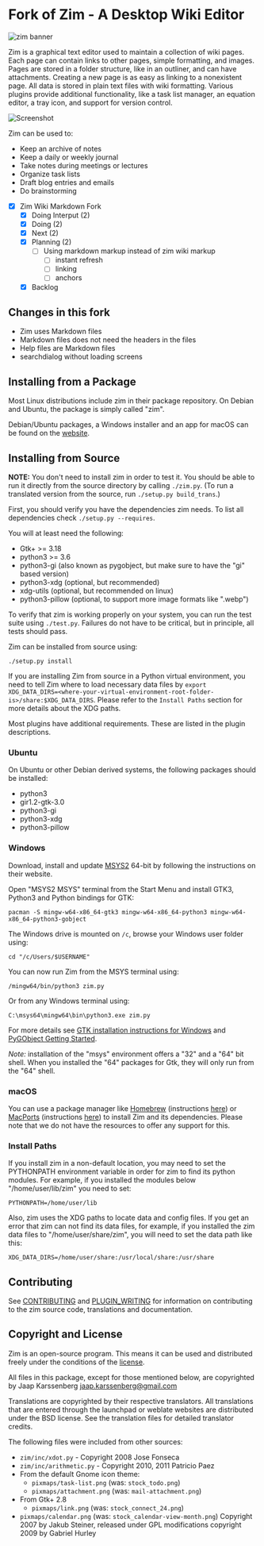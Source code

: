 # Fork of Zim - A Desktop Wiki Editor

![zim banner](./website/files/images/globe.png)

Zim is a graphical text editor used to maintain a collection of wiki pages. Each
page can contain links to other pages, simple formatting, and images. Pages are
stored in a folder structure, like in an outliner, and can have attachments.
Creating a new page is as easy as linking to a nonexistent page. All data is
stored in plain text files with wiki formatting. Various plugins provide
additional functionality, like a task list manager, an equation editor, a tray
icon, and support for version control.

![Screenshot](./website/files/screenshots/zim-normal.png)

Zim can be used to:

* Keep an archive of notes
* Keep a daily or weekly journal
* Take notes during meetings or lectures
* Organize task lists
* Draft blog entries and emails
* Do brainstorming

- [X] Zim Wiki Markdown Fork
    - [X] Doing Interput (2)
    - [X] Doing (2)
    - [X] Next (2)
    - [X] Planning (2)
        - [ ] Using markdown markup instead of zim wiki markup
            - [ ] instant refresh
            - [ ] linking
            - [ ] anchors
    - [X] Backlog

## Changes in this fork

* Zim uses Markdown files
* Markdown files does not need the headers in the files
* Help files are Markdown files
* searchdialog without loading screens

## Installing from a Package

Most Linux distributions include zim in their package repository. On Debian and
Ubuntu, the package is simply called "zim".

Debian/Ubuntu packages, a Windows installer and an app for macOS can be found on the [website](https://zim-wiki.org/downloads.html).

## Installing from Source

**NOTE:** You don't need to install zim in order to test it. You should be able to run it
directly from the source directory by calling `./zim.py`. (To run a translated
version from the source, run `./setup.py build_trans`.)

First, you should verify you have the dependencies zim needs. To list all dependencies check `./setup.py --requires`.

You will at least need the following:

* Gtk+ >= 3.18
* python3 >= 3.6
* python3-gi (also known as pygobject, but make sure to have the "gi" based version)
* python3-xdg (optional, but recommended)
* xdg-utils (optional, but recommended on linux)
* python3-pillow (optional, to support more image formats like ".webp")

To verify that zim is working properly on your system, you can run the test suite using `./test.py`. Failures do not have to be critical, but in principle, all tests should pass.

Zim can be installed from source using:

    ./setup.py install

If you are installing Zim from source in a Python virtual environment,
you need to tell Zim where to load necessary data files by
`export XDG_DATA_DIRS=<where-your-virtual-environment-root-folder-is>/share:$XDG_DATA_DIRS`.
Please refer to the `Install Paths` section for more details about the XDG paths.

Most plugins have additional requirements. These are listed in the plugin descriptions.

### Ubuntu

On Ubuntu or other Debian derived systems, the following packages should be installed:

* python3
* gir1.2-gtk-3.0
* python3-gi
* python3-xdg
* python3-pillow

### Windows

Download, install and update [MSYS2](https://www.msys2.org/) 64-bit by following the instructions on their website.

Open "MSYS2 MSYS" terminal from the Start Menu and install GTK3, Python3 and Python bindings for GTK:

`pacman -S mingw-w64-x86_64-gtk3 mingw-w64-x86_64-python3 mingw-w64-x86_64-python3-gobject`

The Windows drive is mounted on `/c`, browse your Windows user folder using:

`cd "/c/Users/$USERNAME"`

You can now run Zim from the MSYS terminal using:

`/mingw64/bin/python3 zim.py`

Or from any Windows terminal using:

`C:\msys64\mingw64\bin\python3.exe zim.py`

For more details see [GTK installation instructions for Windows](https://www.gtk.org/docs/installations/windows/) and [PyGObject Getting Started](https://pygobject.readthedocs.io/en/latest/getting_started.html).

*Note:* installation of the "msys" environment offers a "32" and a "64" bit
shell. When you installed the "64" packages for Gtk, they will only run from
the "64" shell.

### macOS

You can use a package manager like [Homebrew](https://brew.sh) (instructions [here](https://formulae.brew.sh/formula/zim)) or [MacPorts](https://www.macports.org) (instructions [here](https://ports.macports.org/port/zim/)) to install Zim and its dependencies. Please note that we do not have the resources to offer any support for this.

### Install Paths

If you install zim in a non-default location, you may need to set the PYTHONPATH environment variable in order for zim to find its python modules. For example, if you installed the modules below "/home/user/lib/zim" you need to set:

    PYTHONPATH=/home/user/lib

Also, zim uses the XDG paths to locate data and config files. If you get an error that zim can not find its data files, for example, if you installed the zim data files to "/home/user/share/zim", you will need to set the data path like this:

    XDG_DATA_DIRS=/home/user/share:/usr/local/share:/usr/share

## Contributing

See [CONTRIBUTING](./CONTRIBUTING.md) and [PLUGIN_WRITING](./PLUGIN_WRITING.md)
for information on contributing to the zim source code, translations and
documentation.

## Copyright and License

Zim is an open-source program. This means it can be used and distributed freely
under the conditions of the [license](./LICENSE).

All files in this package, except for those mentioned below, are
copyrighted by Jaap Karssenberg <jaap.karssenberg@gmail.com>

Translations are copyrighted by their respective translators. All translations
that are entered through the launchpad or weblate websites are distributed
under the BSD license. See the translation files for detailed translator credits.

The following files were included from other sources:

* `zim/inc/xdot.py` - Copyright 2008 Jose Fonseca
* `zim/inc/arithmetic.py` - Copyright 2010, 2011 Patricio Paez
* From the default Gnome icon theme:
  * `pixmaps/task-list.png` (was: `stock_todo.png`)
  * `pixmaps/attachment.png` (was: `mail-attachment.png`)
* From Gtk+ 2.8
  * `pixmaps/link.png` (was: `stock_connect_24.png`)
* `pixmaps/calendar.png` (was: `stock_calendar-view-month.png`)
  Copyright 2007 by Jakub Steiner, released under GPL
  modifications copyright 2009 by Gabriel Hurley

